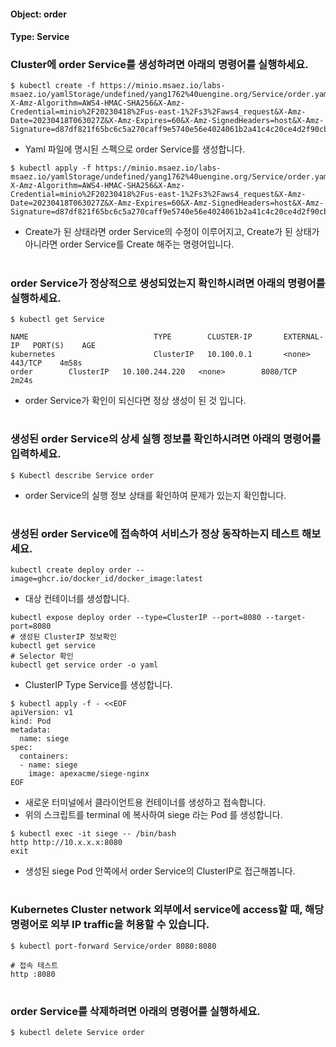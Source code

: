 
#### Object: order
#### Type: Service

### Cluster에 order Service를 생성하려면 아래의 명령어를 실행하세요.

```
$ kubectl create -f https://minio.msaez.io/labs-msaez.io/yamlStorage/undefined/yang1762%40uengine.org/Service/order.yaml?X-Amz-Algorithm=AWS4-HMAC-SHA256&X-Amz-Credential=minio%2F20230418%2Fus-east-1%2Fs3%2Faws4_request&X-Amz-Date=20230418T063027Z&X-Amz-Expires=60&X-Amz-SignedHeaders=host&X-Amz-Signature=d87df821f65bc6c5a270caff9e5740e56e4024061b2a41c4c20ce4d2f90cb1ca
```
- Yaml 파일에 명시된 스펙으로 order Service를 생성합니다.  

```
$ kubectl apply -f https://minio.msaez.io/labs-msaez.io/yamlStorage/undefined/yang1762%40uengine.org/Service/order.yaml?X-Amz-Algorithm=AWS4-HMAC-SHA256&X-Amz-Credential=minio%2F20230418%2Fus-east-1%2Fs3%2Faws4_request&X-Amz-Date=20230418T063027Z&X-Amz-Expires=60&X-Amz-SignedHeaders=host&X-Amz-Signature=d87df821f65bc6c5a270caff9e5740e56e4024061b2a41c4c20ce4d2f90cb1ca
```
- Create가 된 상태라면 order Service의 수정이 이루어지고, Create가 된 상태가 아니라면 order Service를 Create 해주는 명령어입니다.
#

### order Service가 정상적으로 생성되었는지 확인하시려면 아래의 명령어를 실행하세요.

```
$ kubectl get Service

NAME                            TYPE        CLUSTER-IP       EXTERNAL-IP   PORT(S)    AGE
kubernetes                      ClusterIP   10.100.0.1       <none>        443/TCP    4m58s
order        ClusterIP   10.100.244.220   <none>        8080/TCP   2m24s

```
- order Service가 확인이 되신다면 정상 생성이 된 것 입니다.
#

### 생성된 order Service의 상세 실행 정보를 확인하시려면 아래의 명령어를 입력하세요.

```
$ Kubectl describe Service order
```
- order Service의 실행 정보 상태를 확인하여 문제가 있는지 확인합니다.
#

### 생성된 order Service에 접속하여 서비스가 정상 동작하는지 테스트 해보세요.

```
kubectl create deploy order --image=ghcr.io/docker_id/docker_image:latest
```
- 대상 컨테이너를 생성합니다.  

```
kubectl expose deploy order --type=ClusterIP --port=8080 --target-port=8080
# 생성된 ClusterIP 정보확인
kubectl get service 
# Selector 확인
kubectl get service order -o yaml
```
- ClusterIP Type Service를 생성합니다.

```
$ kubectl apply -f - <<EOF
apiVersion: v1
kind: Pod
metadata:
  name: siege
spec:
  containers:
  - name: siege
    image: apexacme/siege-nginx
EOF
```
- 새로운 터미널에서 클라이언트용 컨테이너를 생성하고 접속합니다.
- 위의 스크립트를 terminal 에 복사하여 siege 라는 Pod 를 생성합니다.  

```
$ kubectl exec -it siege -- /bin/bash
http http://10.x.x.x:8080
exit
```
- 생성된 siege Pod 안쪽에서 order Service의 ClusterIP로 접근해봅니다.
#

### Kubernetes Cluster network 외부에서 service에 access할 때, 해당 명령어로 외부 IP traffic을 허용할 수 있습니다.

```
$ kubectl port-forward Service/order 8080:8080

# 접속 테스트
http :8080
```
#

### order Service를 삭제하려면 아래의 명령어를 실행하세요.

```
$ kubectl delete Service order
```
#


